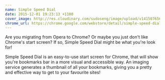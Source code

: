 ```yaml
---
name: Simple Speed Dial
date: 2015-12-01 19:23:13 +1100
cover_image: http://res.cloudinary.com/sudoseng/image/upload/v1415076566/projects/simple_speed_dial.png
chrome_url: https://chrome.google.com/webstore/detail/simple-speed-dial/gpdpldlbafdmhlmcdllcjgoigmpjonfc
---
```


Are you migrating from Opera to Chrome? Or maybe you just don't like Chrome's start screen? If so, Simple Speed Dial might be what you're look for!

Simple Speed Dial is an easy-to-use start screen for Chrome, that will show you're bookmarks bar in a more visual and accessible way. An imaging service generates a thumbnail of all your bookmarks, giving you a pretty and effective way to get to your favourite sites!
